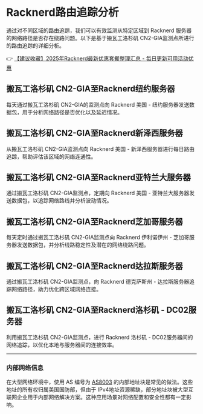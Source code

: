 # Racknerd路由追踪分析

通过对不同区域的路由追踪，我们可以有效监测从特定区域到 Racknerd 服务器的网络路径是否存在绕路问题。以下是基于搬瓦工洛杉矶 CN2-GIA监测点所进行的路由追踪的详细分析。

👉 [【建议收藏】2025年Racknerd最新优惠套餐整理汇总 - 每日更新可用活动优惠](https://bit.ly/Rack_Nerd)

## 搬瓦工洛杉矶 CN2-GIA至Racknerd纽约服务器

每天通过搬瓦工洛杉矶 CN2-GIA的监测点向 Racknerd 美国 - 纽约服务器发送数据包，用于分析网络路径是否优化以及延迟情况。

## 搬瓦工洛杉矶 CN2-GIA至Racknerd新泽西服务器

从搬瓦工洛杉矶 CN2-GIA监测点向 Racknerd 美国 - 新泽西服务器进行每日路由追踪，帮助评估该区域的网络连通性。

## 搬瓦工洛杉矶 CN2-GIA至Racknerd亚特兰大服务器

通过搬瓦工洛杉矶 CN2-GIA监测点，定期向 Racknerd 美国 - 亚特兰大服务器发送数据包，以追踪网络路线并分析波动情况。

## 搬瓦工洛杉矶 CN2-GIA至Racknerd芝加哥服务器

每天定时通过搬瓦工洛杉矶 CN2-GIA监测点向 Racknerd 伊利诺伊州 - 芝加哥服务器发送数据包，并分析线路稳定性及潜在的网络绕路问题。

## 搬瓦工洛杉矶 CN2-GIA至Racknerd达拉斯服务器

通过搬瓦工洛杉矶 CN2-GIA监测点，向 Racknerd 德克萨斯州 - 达拉斯服务器追踪网络路径，助力优化跨区域网络连接。

## 搬瓦工洛杉矶 CN2-GIA至Racknerd洛杉矶 - DC02服务器

利用搬瓦工洛杉矶 CN2-GIA监测点，进行 Racknerd 洛杉矶 - DC02服务器间的网络追踪，以优化本地与服务器间的连接效率。

---

### 内部网络信息

在大型网络环境中，使用 AS 编号为 [AS8003](https://bit.ly/Rack_Nerd) 的内部地址块是常见的做法。这些地址的所有权归属美国国防部，但由于 IPv4地址资源稀缺，部分地址块被大型互联网企业用于内部网络解决方案。这种应用场景对网络配置和安全性都有一定影响。